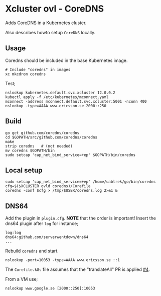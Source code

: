 Xcluster ovl - CoreDNS
======================

Adds CoreDNS in a Kubernetes cluster.

Also describes howto setup `CoreDNS` locally.

Usage
-----

Coredns should be included in the base Kubernetes image.

```
# Include "coredns" in images
xc mkcdrom coredns
```

Test;

```
nslookup kubernetes.default.svc.xcluster 12.0.0.2
kubectl apply -f /etc/kubernetes/mconnect.yaml
mconnect -address mconnect.default.svc.xcluster:5001 -nconn 400
nslookup -type=AAAA www.ericsson.se 2000::250
```


Build
-----

```
go get github.com/coredns/coredns
cd $GOPATH/src/github.com/coredns/coredns
make
strip coredns   # (not needed)
mv coredns $GOPATH/bin
sudo setcap 'cap_net_bind_service=+ep' $GOPATH/bin/coredns
```


Local setup
-----------

```
sudo setcap 'cap_net_bind_service=+ep' /home/uablrek/go/bin/coredns
cfg=$($XCLUSTER ovld coredns)/Corefile
coredns -conf $cfg > /tmp/$USER/coredns.log 2>&1 &
```

## DNS64

Add the plugin in `plugin.cfg`. **NOTE** that the order is important!
Insert the dns64 plugin after `log` for instance;

```
log:log
dns64:github.com/serverwentdown/dns64
...
```

Rebuild `coredns` and start.

```
nslookup -port=10053 -type=AAAA www.ericsson.se ::1
```

The `Corefile.k8s` file assumes that the "translateAll" PR is applied
[#4](https://github.com/serverwentdown/dns64/pull/4).

From a VM use;

```
nslookup www.google.se [2000::250]:10053
```
